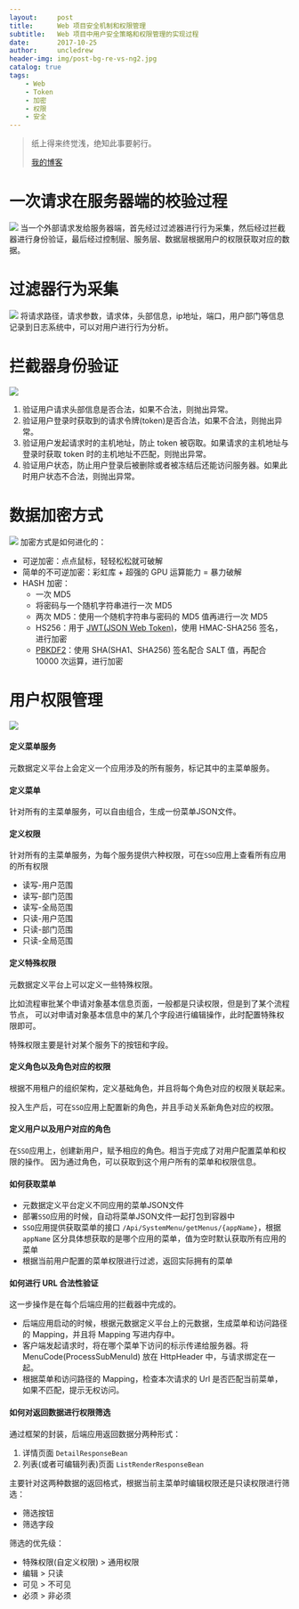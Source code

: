 ```yaml
---
layout:     post
title:      Web 项目安全机制和权限管理
subtitle:   Web 项目中用户安全策略和权限管理的实现过程
date:       2017-10-25
author:     uncledrew
header-img: img/post-bg-re-vs-ng2.jpg
catalog: true
tags:
    - Web
    - Token
    - 加密
    - 权限
    - 安全
---
```


> 纸上得来终觉浅，绝知此事要躬行。
>
> [我的博客](http://uncledrewzhu.github.io/)

# 一次请求在服务器端的校验过程

![](http://oxy6ml8al.bkt.clouddn.com/secrity-flow.png)
当一个外部请求发给服务器端，首先经过过滤器进行行为采集，然后经过拦截器进行身份验证，最后经过控制层、服务层、数据层根据用户的权限获取对应的数据。

# 过滤器行为采集
![](http://oxy6ml8al.bkt.clouddn.com/secrity-filter.png)
将请求路径，请求参数，请求体，头部信息，ip地址，端口，用户部门等信息记录到日志系统中，可以对用户进行行为分析。

# 拦截器身份验证
![](http://oxy6ml8al.bkt.clouddn.com/secrity-interceptor.png)
1. 验证用户请求头部信息是否合法，如果不合法，则抛出异常。
2. 验证用户登录时获取到的请求令牌(token)是否合法，如果不合法，则抛出异常。
3. 验证用户发起请求时的主机地址，防止 token 被窃取。如果请求的主机地址与登录时获取 token 时的主机地址不匹配，则抛出异常。
4. 验证用户状态，防止用户登录后被删除或者被冻结后还能访问服务器。如果此时用户状态不合法，则抛出异常。

# 数据加密方式
![](http://oxy6ml8al.bkt.clouddn.com/secrity-encrypt.png)
加密方式是如何进化的：
- 可逆加密：点点鼠标，轻轻松松就可破解
- 简单的不可逆加密：彩虹库 + 超强的 GPU 运算能力 = 暴力破解
- HASH 加密：
    - 一次 MD5
    - 将密码与一个随机字符串进行一次 MD5
    - 两次 MD5：使用一个随机字符串与密码的 MD5 值再进行一次 MD5
    - HS256：用于 [JWT(JSON Web Token)](https://en.wikipedia.org/wiki/JSON_Web_Token)，使用 HMAC-SHA256 签名，进行加密
    - [PBKDF2](https://en.wikipedia.org/wiki/PBKDF2)：使用 SHA(SHA1、SHA256) 签名配合 SALT 值，再配合 10000 次运算，进行加密

# 用户权限管理
![](http://oxy6ml8al.bkt.clouddn.com/secrity-privilege.png)

#### 定义菜单服务
元数据定义平台上会定义一个应用涉及的所有服务，标记其中的主菜单服务。

#### 定义菜单
针对所有的主菜单服务，可以自由组合，生成一份菜单JSON文件。

#### 定义权限
针对所有的主菜单服务，为每个服务提供六种权限，可在`SSO`应用上查看所有应用的所有权限
- 读写-用户范围
- 读写-部门范围
- 读写-全局范围
- 只读-用户范围
- 只读-部门范围
- 只读-全局范围

#### 定义特殊权限
元数据定义平台上可以定义一些特殊权限。

比如流程审批某个申请对象基本信息页面，一般都是只读权限，但是到了某个流程节点，
可以对申请对象基本信息中的某几个字段进行编辑操作，此时配置特殊权限即可。

特殊权限主要是针对某个服务下的按钮和字段。

#### 定义角色以及角色对应的权限
根据不用租户的组织架构，定义基础角色，并且将每个角色对应的权限关联起来。

投入生产后，可在`SSO`应用上配置新的角色，并且手动关系新角色对应的权限。

#### 定义用户以及用户对应的角色
在`SSO`应用上，创建新用户，赋予相应的角色。相当于完成了对用户配置菜单和权限的操作。
因为通过角色，可以获取到这个用户所有的菜单和权限信息。

#### 如何获取菜单
- 元数据定义平台定义不同应用的菜单JSON文件
- 部署`SSO`应用的时候，自动将菜单JSON文件一起打包到容器中
- `SSO`应用提供获取菜单的接口 `/Api/SystemMenu/getMenus/{appName}`，根据 `appName` 区分具体想获取的是哪个应用的菜单，值为空时默认获取所有应用的菜单
- 根据当前用户配置的菜单权限进行过滤，返回实际拥有的菜单

#### 如何进行 URL 合法性验证
这一步操作是在每个后端应用的拦截器中完成的。
- 后端应用启动的时候，根据元数据定义平台上的元数据，生成菜单和访问路径的 Mapping，并且将 Mapping 写进内存中。
- 客户端发起请求时，将在哪个菜单下访问的标示传递给服务器。将 MenuCode(ProcessSubMenuId) 放在 HttpHeader 中，与请求绑定在一起。
- 根据菜单和访问路径的 Mapping，检查本次请求的 Url 是否匹配当前菜单，如果不匹配，提示无权访问。

#### 如何对返回数据进行权限筛选
通过框架的封装，后端应用返回数据分两种形式：
1. 详情页面 `DetailResponseBean`
2. 列表(或者可编辑列表)页面 `ListRenderResponseBean`

主要针对这两种数据的返回格式，根据当前主菜单时编辑权限还是只读权限进行筛选：
- 筛选按钮
- 筛选字段

筛选的优先级：
- 特殊权限(自定义权限) > 通用权限
- 编辑 > 只读 
- 可见 > 不可见
- 必须 > 非必须
